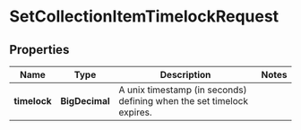 

# SetCollectionItemTimelockRequest


## Properties

| Name | Type | Description | Notes |
|------------ | ------------- | ------------- | -------------|
|**timelock** | **BigDecimal** | A unix timestamp (in seconds) defining when the set timelock expires. |  |




